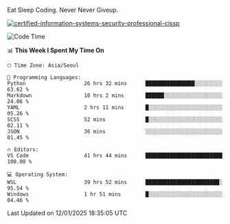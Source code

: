 Eat Sleep Coding.
Never Never Giveup.

[![certified-information-systems-security-professional-cissp](https://user-images.githubusercontent.com/44606727/157613689-acd84ec6-5f8f-4e79-89d9-a8d51f033634.png)](https://www.credly.com/badges/f394a010-85a0-450b-9136-8043af01d71c/public_url)

<!--START_SECTION:waka-->
![Code Time](http://img.shields.io/badge/Code%20Time-3%2C736%20hrs%2059%20mins-blue)

📊 **This Week I Spent My Time On** 

```text
🕑︎ Time Zone: Asia/Seoul

💬 Programming Languages: 
Python                   26 hrs 32 mins      ████████████████░░░░░░░░░   63.62 % 
Markdown                 10 hrs 2 mins       ██████░░░░░░░░░░░░░░░░░░░   24.06 % 
YAML                     2 hrs 11 mins       █░░░░░░░░░░░░░░░░░░░░░░░░   05.26 % 
SCSS                     52 mins             █░░░░░░░░░░░░░░░░░░░░░░░░   02.11 % 
JSON                     36 mins             ░░░░░░░░░░░░░░░░░░░░░░░░░   01.45 % 

🔥 Editors: 
VS Code                  41 hrs 44 mins      █████████████████████████   100.00 % 

💻 Operating System: 
WSL                      39 hrs 52 mins      ████████████████████████░   95.54 % 
Windows                  1 hr 51 mins        █░░░░░░░░░░░░░░░░░░░░░░░░   04.46 % 
```


 Last Updated on 12/01/2025 18:35:05 UTC
<!--END_SECTION:waka-->

